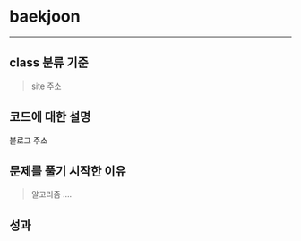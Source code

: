 # baekjoon
-------

## class 분류 기준
> site 주소


## 코드에 대한 설명
블로그 주소 

## 문제를 풀기 시작한 이유
> 알고리즘 ....

## 성과




